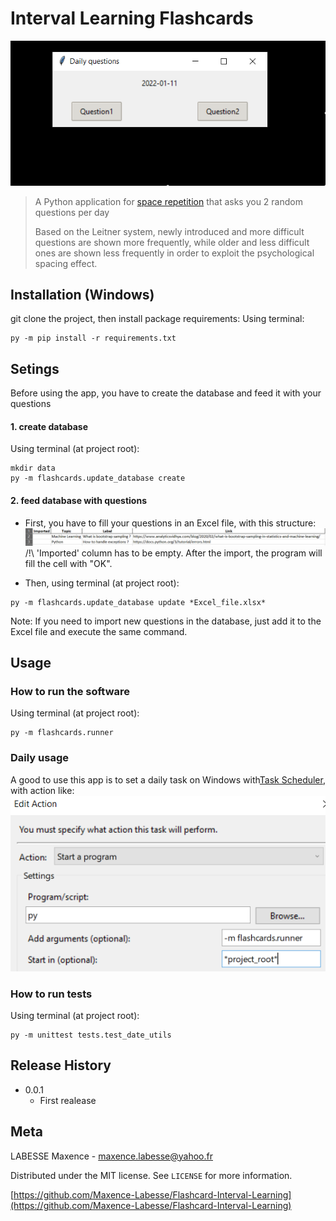 # Interval Learning Flashcards
![Demo](images/demo.gif)

> A Python application for [space repetition](https://en.wikipedia.org/wiki/Spaced_repetition)
> that asks you 2 random questions per day
> 
> Based on the Leitner system, newly introduced and more difficult questions are shown more frequently,
> while older and less difficult ones are shown less frequently in 
> order to exploit the psychological spacing effect.

## Installation (Windows)
git clone the project, then install package requirements:
Using terminal:
```
py -m pip install -r requirements.txt
```

## Setings
Before using the app, you have to create the database and feed it with your questions
#### 1. create database
Using terminal (at project root):
```shell
mkdir data
py -m flashcards.update_database create
```
#### 2. feed database with questions
* First, you have to fill your questions in an Excel file, with this structure:
![Excel_structure](images/XL_structure.PNG)
/!\ 'Imported' column has to be empty.
After the import, the program will fill the cell with "OK".

* Then, using terminal (at project root):
```shell
py -m flashcards.update_database update *Excel_file.xlsx*

```
Note: If you need to import new questions in the database, just add it to
the Excel file and execute the same command.

## Usage
### How to run the software
Using terminal (at project root):
```shell
py -m flashcards.runner
```
### Daily usage
A good to use this app is to set a daily task on Windows with[Task Scheduler](https://www.windowscentral.com/how-create-automated-task-using-task-scheduler-windows-10),
with action like: 
![Action](images/TaskSchedulerAction.PNG)

### How to run tests
Using terminal (at project root):
```shell
py -m unittest tests.test_date_utils
```
## Release History
* 0.0.1
    * First realease

## Meta

LABESSE Maxence - maxence.labesse@yahoo.fr

Distributed under the MIT license. See ``LICENSE`` for more information.

[https://github.com/Maxence-Labesse/Flashcard-Interval-Learning](https://github.com/Maxence-Labesse/Flashcard-Interval-Learning)